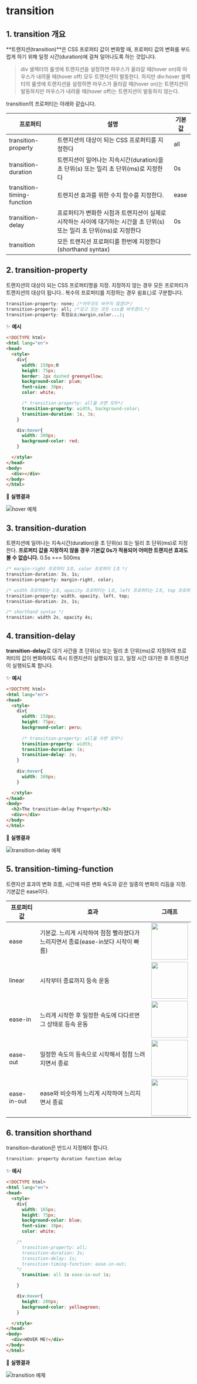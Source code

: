 # transition 
## 1. transition 개요
**트랜지션(transition)**은 CSS 프로퍼티 값이 변화할 때, 프로퍼티 값의 변화를 부드럽게 하기 위해 일정 시간(duration)에 걸쳐 일어나도록 하는 것입니다. 

> div 셀렉터의 룰셋에 트랜지션을 설정하면 마우스가 올라갈 때(hover on)와 마우스가 내려올 때(hover off) 모두 트랜지션이 발동한다. 하지만 div:hover 셀렉터의 룰셋에 트랜지션을 설정하면 마우스가 올라갈 때(hover on)는 트랜지션이 발동하지만 마우스가 내려올 때(hover off)는 트랜지션이 발동하지 않는다.

transition의 프로퍼티는 아래와 같습니다. 

|프로퍼티	|설명|	기본값|
|---|---|---|
|transition-property|	트랜지션의 대상이 되는 CSS 프로퍼티를 지정한다|	all|
|transition-duration|	트랜지션이 일어나는 지속시간(duration)을 초 단위(s) 또는 밀리 초 단위(ms)로 지정한다	|0s|
|transition-timing-function|	트랜지션 효과를 위한 수치 함수를 지정한다.	|ease|
|transition-delay|	프로퍼티가 변화한 시점과 트랜지션이 실제로 시작하는 사이에 대기하는 시간을 초 단위(s) 또는 밀리 초 단위(ms)로 지정한다|	0s|
|transition	|모든 트랜지션 프로퍼티를 한번에 지정한다 (shorthand syntax)	 ||

## 2. transition-property
트랜지션의 대상이 되는 CSS 프로퍼티명을 지정. 지정하지 않는 경우 모든 프로퍼티가 트랜지션의 대상이 됩니다.. 복수의 프로퍼티를 지정하는 경우 쉼표(,)로 구분합니다.

```css
transition-property: none; /*아무것도 바꾸지 않겠다*/
transition-property: all; /*갖고 있는 모든 css를 바꾸겠다.*/
transition-property: 특정요소(margin,color...);
```

✨ **예시**

```html
<!DOCTYPE html>
<html lang="en">
<head>
  <style>
    div{
      width: 150px;0
      height: 75px;
      border: 2px dashed greenyellow;
      background-color: plum;
      font-size: 30px;
      color: white;

      /* transition-property: all을 쓰면 모두*/
      transition-property: width, background-color; 
      transition-duration: 1s, 3s;
    }

    div:hover{
      width: 300px;
      background-color: red;
    }

  </style>
</head>
<body>
  <div></div>
</body>
</html>
```

🧪 **실행결과**

![hover 예제](./images/hover.gif)


## 3. transition-duration
트랜지션에 일어나는 지속시간(duration)을 초 단위(s) 또는 밀리 초 단위(ms)로 지정한다. **프로퍼티 값을 지정하지 않을 경우 기본값 0s가 적용되어 어떠한 트랜지션 효과도 볼 수 없습니다.** 0.5s === 500ms

```css
/* margin-right 프로퍼티 3초, color 프로퍼티 1초 */
transition-duration: 3s, 1s;
transition-property: margin-right, color;
```

```css
/* width 프로퍼티는 2초, opacity 프로퍼티는 1초, left 프로퍼티는 2초, top 프로퍼티는 1초 */
transition-property: width, opacity, left, top;
transition-duration: 2s, 1s;
```

```css
/* shorthand syntax */
transition: width 2s, opacity 4s;
```





## 4. transition-delay
 **transition-delay**로 대기 사간을 초 단위(s) 또는 밀리 초 단위(ms)로 지정하여 프로퍼티의 값이 변화하여도 즉시 트랜지션이 실행되지 않고, 일정 시간 대기한 후 트랜지션이 실행되도록 합니다.

✨ **예시**

```html
<!DOCTYPE html>
<html lang="en">
<head>
  <style>
    div{
      width: 150px;
      height: 75px;
      background-color: peru;
      
      /* transition-property: all을 쓰면 모두*/
      transition-property: width; 
      transition-duration: 1s;
      transition-delay: 2s;
    }
    
    div:hover{
      width: 300px;
    }

  </style>
</head>
<body>
  <h2>The transition-delay Property</h2>
  <div></div>
</body>
</html>
```

🧪 **실행결과**

![transition-delay 예제](./images/transition-delay.gif)




## 5. transition-timing-function
트랜지션 효과의 변화 흐름, 시간에 따른 변화 속도와 같은 일종의 변화의 리듬을 지정. 기본값은 ease이다.

|프로퍼티값| 	효과 | 	그래프| 
|---|---|---|
|ease	| 기본값. 느리게 시작하여 점점 빨라졌다가 느리지면서 종료(ease-in보다 시작이 빠름)	| <img src="https://poiemaweb.com/img/cubic-bezier-ease.png" width="100px"> |
|linear | 	시작부터 종료까지 등속 운동	| <img src="https://poiemaweb.com/img/cubic-bezier-ease-in.png" width="100px">|
|ease-in | 	느리게 시작한 후 일정한 속도에 다다르면 그 상태로 등속 운동	| <img src="https://poiemaweb.com/img/cubic-bezier-ease-in.png" width="100px"> |
|ease-out | 	일정한 속도의 등속으로 시작해서 점점 느려지면서 종료	| <img src="https://poiemaweb.com/img/cubic-bezier-ease-out.png" width="100px"> |
|ease-in-out | 	ease와 비슷하게 느리게 시작하여 느리지면서 종료	| <img src="https://poiemaweb.com/img/cubic-bezier-ease-in-out.png" width="100px"> |


## 6. transition shorthand
transition-duration은 반드시 지정해야 합니다.

```css
transition: property duration function delay
```

✨ **예시**

```html
<!DOCTYPE html>
<html lang="en">
<head>
  <style>
    div{
      width: 165px;
      height: 75px;
      background-color: blue;
      font-size: 30px;
      color: white;

    /*
      transition-property: all;
      transition-duration: 3s;
      transition-delay: 1s;
      transition-timing-function: ease-in-out;
    */
      transition: all 3s ease-in-out 1s;

    }

    div:hover{
      height: 200px;
      background-color: yellowgreen;
    }

  </style>
</head>
<body>
  <div>HOVER ME!</div>
</body>
</html>
```

🧪 **실행결과**

![transition 예제](./images/transition.gif)




